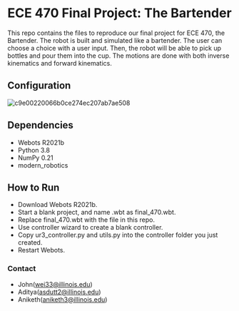 # ECE 470 Final Project: The Bartender
This repo contains the files to reproduce our final project for ECE 470, the Bartender. The robot is built and simulated like a bartender. The user can choose a choice with a user input. Then, the robot will be able to pick up bottles and pour them into the cup. The motions are done with both inverse kinematics and forward kinematics.

## Configuration
![c9e00220066b0ce274ec207ab7ae508](https://user-images.githubusercontent.com/53772888/146290339-9583cca3-ceb3-450b-9df4-9a3c416f7cd0.png)

## Dependencies
- Webots R2021b
- Python 3.8
- NumPy 0.21
- modern_robotics

## How to Run
- Download Webots R2021b.
- Start a blank project, and name .wbt as final_470.wbt.
- Replace final_470.wbt with the file in this repo.
- Use controller wizard to create a blank controller. 
- Copy ur3_controller.py and utils.py into the controller folder you just created.
- Restart Webots.
 
### Contact
- John(wei33@illinois.edu)
- Aditya(asdutt2@illinois.edu)
- Aniketh(aniketh3@illinois.edu)
